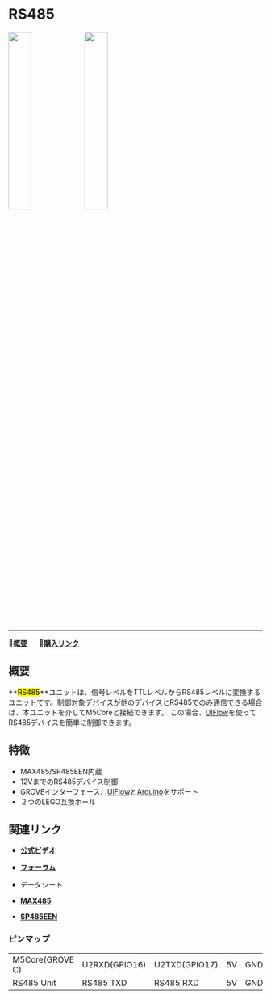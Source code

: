 # RS485

<img src="assets/img/product_pics/unit/unit_rs485_01.png" width="30%" height="30%"><img src="assets/img/product_pics/unit/unit_rs485_02.png" width="30%" height="30%">

***

:memo:**[概要](#概要)**&nbsp;&nbsp;&nbsp;&nbsp;&nbsp;&nbsp;🛒**[購入リンク](https://www.aliexpress.com/store/product/M5Stack-RS485-Oficial-a-Unidade-BOSQUE-Arvoredo-Cabo-de-Interface-UART-TTL/3226069_32966570641.html)**

<!-- :memo:**[Description](#Description)**&nbsp;&nbsp;&nbsp;&nbsp;&nbsp;&nbsp;:octocat:**[Example](#Example)**&nbsp;&nbsp;&nbsp;&nbsp;&nbsp;&nbsp; :electric_plug:**[Schematic](#Schematic)** &nbsp;&nbsp;&nbsp;&nbsp;&nbsp;&nbsp;🛒**[Purchase](https://pt.aliexpress.com/store/product/M5Stack-Official-RS485-to-TTL-Unit-GROVE-Grove-Cable-UART-Interface-for-Arduino-ESP32-Development-Board/3226069_32966570641.html?spm=a2g03.12010615.8148356.2.5e6e66005SP84o)** -->

## 概要

**<mark>RS485</mark>**ユニットは、信号レベルをTTLレベルからRS485レベルに変換するユニットです。制御対象デバイスが他のデバイスとRS485でのみ通信できる場合は、本ユニットを介してM5Coreと接続できます。 この場合、[UIFlow](http://flow.m5stack.com)を使ってRS485デバイスを簡単に制御できます。

## 特徴

- MAX485/SP485EEN内蔵
- 12VまでのRS485デバイス制御
- GROVEインターフェース、[UiFlow](http://flow.m5stack.com)と[Arduino](http://www.arduino.cc)をサポート
- ２つのLEGO互換ホール

## 関連リンク

- **[公式ビデオ](https://www.youtube.com/channel/UCozgFVglWYQXbvTmGyS739w)**

- **[フォーラム](http://forum.m5stack.com/)**

- データシート
 - **[MAX485](https://pdf1.alldatasheet.com/datasheet-pdf/view/73463/MAXIM/MAX485.html)**
 - **[SP485EEN](https://pdf1.alldatasheet.com/datasheet-pdf/view/45954/SIPEX/SP485EEN.html)**

### ピンマップ

<table>
 <tr><td>M5Core(GROVE C)</td><td>U2RXD(GPIO16)</td><td>U2TXD(GPIO17)</td><td>5V</td><td>GND</td></tr>
 <tr><td>RS485 Unit</td><td>RS485 TXD</td><td>RS485 RXD</td><td>5V</td><td>GND</td></tr>
</table>